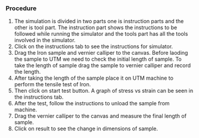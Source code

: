 ### Procedure
1. The simulation is divided in two parts one is instruction parts and the other is tool part. The instruction part shows the instructions to be followed while running the simulator and the tools part has all the tools involved in the simulator.<br>
2. Click on the instructions tab to see the instructions for simulator.<br>
3. Drag the Iron sample and vernier calliper to the canvas. Before laoding the sample to UTM we need to check the initial length of sample. To take the length of sample drag the sample to vernier calliper and record the length.<br>
4. After taking the length of the sample place it on UTM machine to perform the tensile test of Iron.<br>
5. Then click on start test button. A graph of stress vs strain can be seen in the instructions tab.<br>
6. After the test, follow the instructions to unload the sample from machine.<br>
7. Drag the vernier calliper to the canvas and measure the final length of sample.<br>
8. Click on result to see the change in dimensions of sample.
